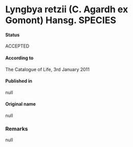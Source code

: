 Lyngbya retzii (C. Agardh ex Gomont) Hansg. SPECIES
=======

#### Status
ACCEPTED

#### According to
The Catalogue of Life, 3rd January 2011

#### Published in
null

#### Original name
null

### Remarks
null